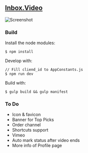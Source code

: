 [Inbox.Video](http://inbox.video/)
----

![Screenshot](http://inbox.video/images/screen.png)

### Build

Install the node modules:

    $ npm install

Develop with:

	// Fill cliend_id to AppConstants.js
    $ npm run dev

Build with:

    $ gulp build && gulp manifest



### To Do

- Icon & favicon
- Banner for Top Picks
- Order channel
- Shortcuts support
- Vimeo
- Auto mark status after video ends
- More info of Profile page
